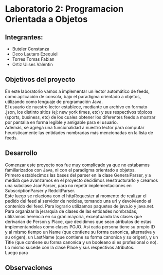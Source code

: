 # Laboratorio 2: Programacion Orientada a Objetos

## Integrantes:
- Buteler Constanza
- Deco Lautaro Ezequiel
- Torres Tomas Fabian
- Ortiz Ulises Valentin 

## Objetivos del proyecto
En este laboratorio vamos a implementar un lector automático de feeds, como aplicación de consola, bajo el paradigma orientado a objetos, utilizando como lenguaje de programación Java.  
El usuario de nuestro lector establece, mediante un archivo en formato .json, los distinto sitios (ej: new york times, etc) y sus respectivos tópicos (sports, business, etc) de los cuales obtener los diferentes feeds a mostrar por pantalla en forma legible y amigable para el usuario.  
Además, se agrega una funcionalidad a nuestro lector para computar heurísticamente las entidades nombradas más mencionadas en la lista de feeds.  

## Desarrollo
Comenzar este proyecto nos fue muy complicado ya que no estabamos familiarizados con Java, ni con el paradigma orientado a objetos.  
Primero establecimos las bases del parser en la clase GeneralParser, y a medida que avanzamos en el proyecto decidimos reestructurarlo y creamos una subclase JsonParser, para no repetir implementaciones en SubscriptionParser y RedditParser.  
Este luego se relaciona con el httpRequester al momento de realizar el pedido del feed al servidor de noticias, tomando una url y devolviendo el contenido del feed. Para lograrlo utilizamos paquetes de java.io y java.net.  
Para organizar la jerarquia de clases de las entidades nombradas, utilizamos herencia en su gran mayoria, exceptuando las clases que derivarian de Person y Place, que decidimos que sean atributos de estas implementandolas como clases POJO. Asi cada persona tiene su propio ID y al mismo tiempo un Name (que contiene su forma canonica, alternativa y su origen), un LastName (que contiene su forma canonica y su origen), y un Title (que contiene su forma canonica y un booleano si es profesional o no). Lo mismo sucede con la clase Place y sus respectivos atributos.  
Luego para   



## Observaciones 

